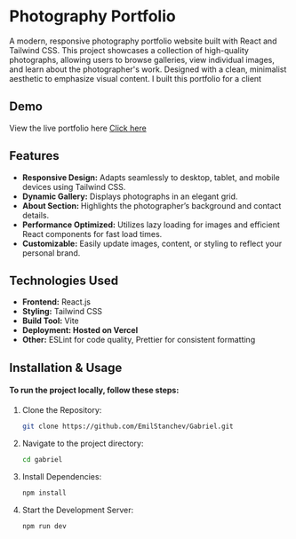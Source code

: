 # Photography Portfolio

A modern, responsive photography portfolio website built with React and Tailwind CSS. This project showcases a collection of high-quality photographs, allowing users to browse galleries, view individual images, and learn about the photographer's work. Designed with a clean, minimalist aesthetic to emphasize visual content. I built this portfolio for a client

## Demo

View the live portfolio here <a href="https://gabriel-pi.vercel.app/" target="_blank">Click here</a>

## Features

<ul>
<li><span style="font-weight:bold;">Responsive Design:</span> Adapts seamlessly to desktop, tablet, and mobile devices using Tailwind CSS.</li>
<li><span style="font-weight:bold;">Dynamic Gallery:</span> Displays photographs in an elegant grid.</li>
<li><span style="font-weight:bold;">About Section: </span>Highlights the photographer’s background and contact details.</li>
<li><span style="font-weight:bold;">Performance Optimized:</span> Utilizes lazy loading for images and efficient React components for fast load times.</li>
<li><span style="font-weight:bold;">Customizable:</span> Easily update images, content, or styling to reflect your personal brand.</li>
</ul>

## Technologies Used

<ul>
<li><span style="font-weight:bold;">Frontend:</span> React.js</li>
<li><span style="font-weight:bold;">Styling:</span> Tailwind CSS</li>
<li><span style="font-weight:bold;">Build Tool:</span> Vite</li>
<li><span style="font-weight:bold;">Deployment: Hosted on Vercel</li>
<li><span style="font-weight:bold;">Other:</span> ESLint for code quality, Prettier for consistent formatting</li>
</ul>

## Installation & Usage

<h4>To run the project locally, follow these steps:</h4>

1. Clone the Repository: 
    ```bash
   git clone https://github.com/EmilStanchev/Gabriel.git
    ```


2. Navigate to the project directory:
    ```bash
    cd gabriel
    ```

3. Install Dependencies: 
    ```bash
    npm install
    ```
4. Start the Development Server:
    ```bash 
    npm run dev 
    ```
